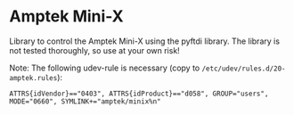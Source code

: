 # Amptek Mini-X
Library to control the Amptek Mini-X using the pyftdi library. The library is not tested
thoroughly, so use at your own risk!

Note: The following udev-rule is necessary (copy to `/etc/udev/rules.d/20-amptek.rules`):
```
ATTRS{idVendor}=="0403", ATTRS{idProduct}=="d058", GROUP="users", MODE="0660", SYMLINK+="amptek/minix%n"
```
